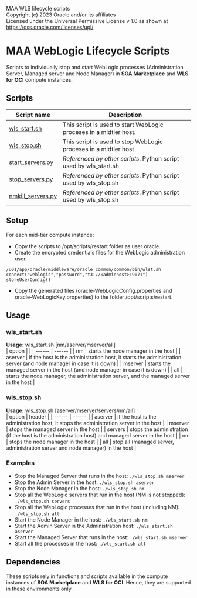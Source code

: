 MAA WLS lifecycle scripts  
Copyright (c) 2023 Oracle and/or its affiliates  
Licensed under the Universal Permissive License v 1.0 as shown at https://oss.oracle.com/licenses/upl/

# MAA WebLogic Lifecycle Scripts

Scripts to individually stop and start WebLogic processes (Administration Server, Managed server and Node Manager) in **SOA Marketplace** and **WLS for OCI** compute instances.

## Scripts
| Script name  | Description |
| ------------- | ------------- |
| [wls_start.sh](./wls_start.sh) | This script is used to start WebLogic proceses in a midtier host.  |
| [wls_stop.sh](./wls_stop.sh) | This script is used to stop WebLogic proceses in a midtier host. |
| [start_servers.py](./start_servers.py) | _Referenced by other scripts_. Python script used by wls_start.sh |
| [stop_servers.py](./stop_servers.py) | _Referenced by other scripts_. Python script used by wls_stop.sh |
| [nmkill_servers.py](./nmkill_servers.py) | _Referenced by other scripts_. Python script used by wls_stop.sh |

## Setup
For each mid-tier compute instance:
- Copy the scripts to /opt/scripts/restart folder as user oracle.
- Create the encrypted credentials files for the WebLogic administration user. 
```
/u01/app/oracle/middleware/oracle_common/common/bin/wlst.sh
connect("weblogic","password","t3://<adminhost>:9071")
storeUserConfig() 
```
- Copy the generated files (oracle-WebLogicConfig.properties and oracle-WebLogicKey.properties) to the folder /opt/scripts/restart.


## Usage
### wls_start.sh
**Usage:**  wls_start.sh [nm/aserver/mserver/all]  
| option |  |
| ------ | ------ |
| nm |  starts the node manager in the host   |
| aserver  | if the host is the administration host, it starts the administration server (and node manager in case it is down) |
| mserver  | starts the managed server in the host (and node manager in case it is down) |
| all  | starts the node manager, the administration server, and the managed server in the host |


### wls_stop.sh
**Usage:**  wls_stop.sh [aserver/mserver/servers/nm/all]  
| option | header |
| ------ | ------ |
| aserver | if the host is the administration host, it stops the administration server in the host |
| mserver | stops the managed server in the host |
| servers | stops the administration (if the host is the administration host) and managed server in the host |
| nm | stops the node manager in the host |
| all | stop all (managed server, administration server and node manager) in the host |

### Examples
- Stop the Managed Server that runs in the host: `./wls_stop.sh mserver`
- Stop the Admin Server in the host: `./wls_stop.sh aserver`
- Stop the Node Manager in the host:  `./wls_stop.sh nm`
- Stop all the WebLogic servers that run in the host (NM is not stopped):  `./wls_stop.sh servers`
- Stop all the WebLogic processes that run in the host (including NM):  `./wls_stop.sh all`
- Start the Node Manager in the host:   `./wls_start.sh nm`
- Start the Admin Server in the Administration host: `./wls_start.sh aserver`
- Start the Managed Server that runs in the host:   `./wls_start.sh mserver`
- Start all the processes in the host:  `./wls_start.sh all`

## Dependencies
These scripts rely in functions and scripts available in the compute instances of **SOA Marketplace** and **WLS for OCI**. Hence, they are supported in these environments only.
